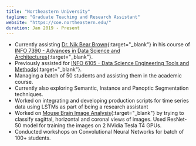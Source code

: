 ```yaml
---
title: "Northeastern University"
tagline: "Graduate Teaching and Research Assistant"
website: "https://coe.northeastern.edu/"
duration: Jan 2019 - Present
---
```


- Currently assisting [Dr. Nik Bear Brown](https://www.linkedin.com/in/nikbearbrown/){:target="_blank"} in his course of 
[INFO 7390 - Advances in Data Science and Architectures](https://github.com/nikbearbrown/INFO_7390){:target="_blank"}.
- Previously assisted for [INFO 6105 - Data Science Engineering Tools and Methods](https://github.com/nikbearbrown/INFO_6105){:target="_blank"}.
- Managing a batch of 50 students and assisting them in the academic course.
- Currently also exploring Semantic, Instance and Panoptic Segmentation techniques.
- Worked on integrating and developing production scripts for time series data using LSTMs as part of being a research assistant
- Worked on [Mouse Brain Image Analysis](https://github.com/nikunjlad/Broad-Institute-Mouse-Brain-Mapping){:target="_blank"} by trying to 
classify sagittal, horizontal and coronal views of images. Used ResNet-50 model for training the images on 2 NVidia Tesla T4 GPUs.
- Conducted workshops on Convolutional Neural Networks for batch of 100+ students.


